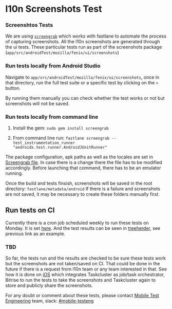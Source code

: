 # l10n Screenshots Test

### Screenshtos Tests
We are using [`screengrab`](https://docs.fastlane.tools/getting-started/android/screenshots/) which works with fastlane to automate the process of capturing screenshots.
All the l10n screenshots are generated through the ui tests. These particular tests run as part of the screenshots package (`app/src/androidTest/mozilla/fenix/ui/screenshots`)

### Run tests locally from Android Studio
Navigate to `app/src/androidTest/mozilla/fenix/ui/screenshots`, once in that directory, run the full test suite or a specific test by clicking on the `>` button.

By running them manually you can check whether the test works or not but screenshots will not be saved.

### Run tests locally from command line
1. Install the gem:
`sudo gem install screengrab`

2. From command line run:
`fastlane screengrab --test_instrumentation_runner "androidx.test.runner.AndroidJUnitRunner"`

The package configuration, apk paths as well as the locales are set in [Screengrab file](https://github.com/mozilla-mobile/fenix/blob/073fd8939067bc7a367d8db497bcf53fbd24cdd2/fastlane/Screengrabfile#L5).
In case there is a change there the file has to be modified accordingly.
Before launching that command, there has to be an emulator running.

Once the build and tests finsish, screenshots will be saved in the root directory: `fastlane/metadata/android`
If there is a failure and screenshots are not saved, it may be necessary to create these folders manually first.

## Run tests on CI
Currently there is a cron job scheduled weekly to run these tests on Monday.
It is set [here](https://github.com/mozilla-mobile/fenix/blob/5a8a7f549946fc8ad6ccf31f8c9c6bc2180aaed2/.cron.yml#L27). And the test results can be seen in [treeherder](https://treeherder.mozilla.org/jobs?repo=fenix&fromchange=67fb033f1bc8b772b64a1fda410632dd7e59450e&selectedTaskRun=NngGd-kXTtGGDpI9sMl2Bw.0), see previous link as an example.

### TBD
So far, the tests run and the results are checked to be sure these tests work but the screenshots are not taken/saved on CI. That could be done in the future if there is a request from l10n team or any team interested in that.
See how it is done on [iOS](https://github.com/mozilla-mobile/firefox-ios/wiki/Screenshots-for-Localization) which integrates Taskcluster as job/task orchestrator, Bitrise to run the tests to take the screenshots and Taskcluster again to store and publicly share the screenshots.

For any doubt or comment about these tests, please contact [Mobile Test Engineering](https://mana.mozilla.org/wiki/display/MTE/Mobile+Test+Engineering) team, slack: [#mobile-testeng](https://mozilla.slack.com/archives/C02KDDS9QM9)
